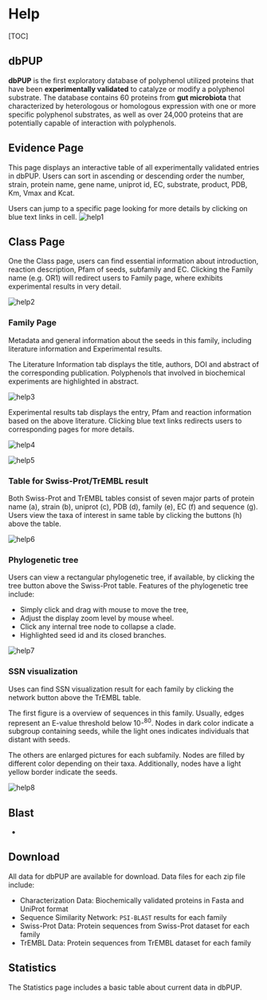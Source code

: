 # Help

[TOC]

## dbPUP

**dbPUP** is the first exploratory database of polyphenol utilized proteins that have been **experimentally validated** to catalyze or modify a polyphenol substrate. The database contains 60 proteins from **gut microbiota** that characterized by heterologous or homologous expression with one or more specific polyphenol substrates, as well as over 24,000 proteins that are potentially capable of interaction with polyphenols.

## Evidence Page

This page displays an interactive table of all experimentally validated entries in dbPUP. Users can sort in ascending or descending order the number, strain, protein name, gene name, uniprot id, EC, substrate, product, PDB, Km, Vmax and Kcat.

Users can jump to a specific page looking for more details by clicking on blue text links in cell.
![help1](../static/images/text_content/figures/help1.png)

## Class Page

One the Class page, users can find essential information about introduction, reaction description, Pfam of seeds, subfamily and EC. Clicking the Family name (e.g. OR1) will redirect users to Family page, where exhibits experimental results in very detail.

![help2](../static/images/text_content/figures/help2.png)

### Family Page

Metadata and general information about the seeds in this family, including literature information and Experimental results.

The Literature Information tab displays the title, authors, DOI and abstract of the corresponding publication. Polyphenols that involved in biochemical experiments are highlighted in abstract.

![help3](../static/images/text_content/figures/help3.png)

Experimental results tab displays the entry, Pfam and reaction information based on the above literature. Clicking blue text links redirects users to corresponding pages for more details.

![help4](../static/images/text_content/figures/help4.png)

![help5](../static/images/text_content/figures/help5.png)

### Table for Swiss-Prot/TrEMBL result

Both Swiss-Prot and TrEMBL tables consist of seven major parts of protein name (a), strain (b), uniprot (c), PDB (d), family (e), EC (f) and sequence (g). Users view the taxa of interest in same table by clicking the buttons (h) above the table.

![help6](../static/images/text_content/figures/help6.png)

### Phylogenetic tree

Users can view a rectangular phylogenetic tree, if available, by clicking the tree button above the Swiss-Prot table. Features of the phylogenetic tree include:

- Simply click and drag with mouse to move the tree, 
- Adjust the display zoom level by mouse wheel.
- Click any internal tree node to collapse a clade.
- Highlighted seed id and its closed branches.

![help7](../static/images/text_content/figures/help7.png)

### SSN visualization

Uses can find SSN visualization result for each family by clicking the network button above the TrEMBL table. 

The first figure is a overview of sequences in this family. Usually, edges represent an E-value threshold below 10-<sup>80</sup>. Nodes in dark color indicate a subgroup containing seeds, while the light ones indicates individuals that distant with seeds. 

The others are enlarged pictures for each subfamily. Nodes are filled by different color depending on their taxa. Additionally, nodes have a light yellow border indicate the seeds.

![help8](../static/images/text_content/figures/help8.png)

## Blast

-

## Download

All data for dbPUP are available for download. Data files for each zip file include:

- Characterization Data: Biochemically validated proteins in Fasta and UniProt format
- Sequence Similarity Network: `PSI-BLAST` results for each family
- Swiss-Prot Data: Protein sequences from Swiss-Prot dataset for each family
- TrEMBL Data: Protein sequences from TrEMBL dataset for each family

## Statistics

The Statistics page includes a basic table about current data in dbPUP.



